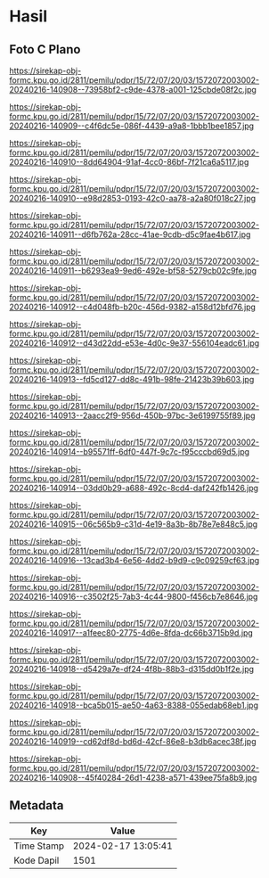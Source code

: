 # Hasil

## Foto C Plano

https://sirekap-obj-formc.kpu.go.id/2811/pemilu/pdpr/15/72/07/20/03/1572072003002-20240216-140908--73958bf2-c9de-4378-a001-125cbde08f2c.jpg

https://sirekap-obj-formc.kpu.go.id/2811/pemilu/pdpr/15/72/07/20/03/1572072003002-20240216-140909--c4f6dc5e-086f-4439-a9a8-1bbb1bee1857.jpg

https://sirekap-obj-formc.kpu.go.id/2811/pemilu/pdpr/15/72/07/20/03/1572072003002-20240216-140910--8dd64904-91af-4cc0-86bf-7f21ca6a5117.jpg

https://sirekap-obj-formc.kpu.go.id/2811/pemilu/pdpr/15/72/07/20/03/1572072003002-20240216-140910--e98d2853-0193-42c0-aa78-a2a80f018c27.jpg

https://sirekap-obj-formc.kpu.go.id/2811/pemilu/pdpr/15/72/07/20/03/1572072003002-20240216-140911--d6fb762a-28cc-41ae-9cdb-d5c9fae4b617.jpg

https://sirekap-obj-formc.kpu.go.id/2811/pemilu/pdpr/15/72/07/20/03/1572072003002-20240216-140911--b6293ea9-9ed6-492e-bf58-5279cb02c9fe.jpg

https://sirekap-obj-formc.kpu.go.id/2811/pemilu/pdpr/15/72/07/20/03/1572072003002-20240216-140912--c4d048fb-b20c-456d-9382-a158d12bfd76.jpg

https://sirekap-obj-formc.kpu.go.id/2811/pemilu/pdpr/15/72/07/20/03/1572072003002-20240216-140912--d43d22dd-e53e-4d0c-9e37-556104eadc61.jpg

https://sirekap-obj-formc.kpu.go.id/2811/pemilu/pdpr/15/72/07/20/03/1572072003002-20240216-140913--fd5cd127-dd8c-491b-98fe-21423b39b603.jpg

https://sirekap-obj-formc.kpu.go.id/2811/pemilu/pdpr/15/72/07/20/03/1572072003002-20240216-140913--2aacc2f9-956d-450b-97bc-3e6199755f89.jpg

https://sirekap-obj-formc.kpu.go.id/2811/pemilu/pdpr/15/72/07/20/03/1572072003002-20240216-140914--b95571ff-6df0-447f-9c7c-f95cccbd69d5.jpg

https://sirekap-obj-formc.kpu.go.id/2811/pemilu/pdpr/15/72/07/20/03/1572072003002-20240216-140914--03dd0b29-a688-492c-8cd4-daf242fb1426.jpg

https://sirekap-obj-formc.kpu.go.id/2811/pemilu/pdpr/15/72/07/20/03/1572072003002-20240216-140915--06c565b9-c31d-4e19-8a3b-8b78e7e848c5.jpg

https://sirekap-obj-formc.kpu.go.id/2811/pemilu/pdpr/15/72/07/20/03/1572072003002-20240216-140916--13cad3b4-6e56-4dd2-b9d9-c9c09259cf63.jpg

https://sirekap-obj-formc.kpu.go.id/2811/pemilu/pdpr/15/72/07/20/03/1572072003002-20240216-140916--c3502f25-7ab3-4c44-9800-f456cb7e8646.jpg

https://sirekap-obj-formc.kpu.go.id/2811/pemilu/pdpr/15/72/07/20/03/1572072003002-20240216-140917--a1feec80-2775-4d6e-8fda-dc66b3715b9d.jpg

https://sirekap-obj-formc.kpu.go.id/2811/pemilu/pdpr/15/72/07/20/03/1572072003002-20240216-140918--d5429a7e-df24-4f8b-88b3-d315dd0b1f2e.jpg

https://sirekap-obj-formc.kpu.go.id/2811/pemilu/pdpr/15/72/07/20/03/1572072003002-20240216-140918--bca5b015-ae50-4a63-8388-055edab68eb1.jpg

https://sirekap-obj-formc.kpu.go.id/2811/pemilu/pdpr/15/72/07/20/03/1572072003002-20240216-140919--cd62df8d-bd6d-42cf-86e8-b3db6acec38f.jpg

https://sirekap-obj-formc.kpu.go.id/2811/pemilu/pdpr/15/72/07/20/03/1572072003002-20240216-140908--45f40284-26d1-4238-a571-439ee75fa8b9.jpg


## Metadata

| Key        | Value               |
| ---------- | ------------------- |
| Time Stamp | 2024-02-17 13:05:41 |
| Kode Dapil | 1501                |




